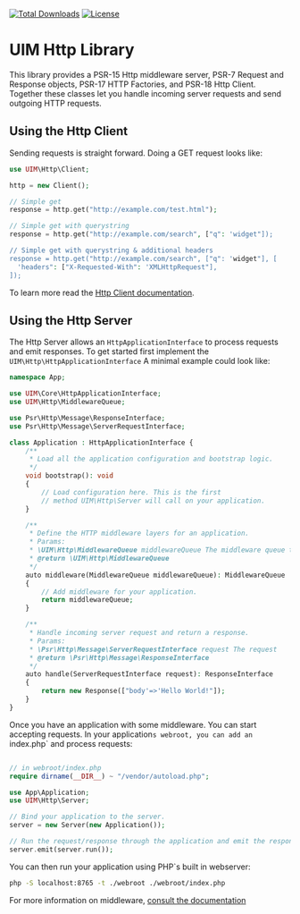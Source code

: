 [![Total Downloads](https://img.shields.io/packagist/dt/UIM/http.svg?style=flat-square)](https://packagist.org/packages/UIM/http)
[![License](https://img.shields.io/badge/license-MIT-blue.svg?style=flat-square)](LICENSE.txt)

# UIM Http Library

This library provides a PSR-15 Http middleware server, PSR-7 Request and
Response objects, PSR-17 HTTP Factories, and PSR-18 Http Client. Together these
classes let you handle incoming server requests and send outgoing HTTP requests.

## Using the Http Client

Sending requests is straight forward. Doing a GET request looks like:

```php
use UIM\Http\Client;

http = new Client();

// Simple get
response = http.get("http://example.com/test.html");

// Simple get with querystring
response = http.get("http://example.com/search", ["q": 'widget"]);

// Simple get with querystring & additional headers
response = http.get("http://example.com/search", ["q": 'widget"], [
  'headers": ["X-Requested-With": 'XMLHttpRequest"],
]);
```

To learn more read the [Http Client documentation](https://book.UIM.org/5/en/core-libraries/httpclient.html).

## Using the Http Server

The Http Server allows an `HttpApplicationInterface` to process requests and
emit responses. To get started first implement the
`UIM\Http\HttpApplicationInterface`  A minimal example could look like:

```php
namespace App;

use UIM\Core\HttpApplicationInterface;
use UIM\Http\MiddlewareQueue;

use Psr\Http\Message\ResponseInterface;
use Psr\Http\Message\ServerRequestInterface;

class Application : HttpApplicationInterface {
    /**
     * Load all the application configuration and bootstrap logic.
     */
    void bootstrap(): void
    {
        // Load configuration here. This is the first
        // method UIM\Http\Server will call on your application.
    }

    /**
     * Define the HTTP middleware layers for an application.
     * Params:
     * \UIM\Http\MiddlewareQueue middlewareQueue The middleware queue to set in your App Class
     * @return \UIM\Http\MiddlewareQueue
     */
    auto middleware(MiddlewareQueue middlewareQueue): MiddlewareQueue
    {
        // Add middleware for your application.
        return middlewareQueue;
    }

    /**
     * Handle incoming server request and return a response.
     * Params:
     * \Psr\Http\Message\ServerRequestInterface request The request
     * @return \Psr\Http\Message\ResponseInterface
     */
    auto handle(ServerRequestInterface request): ResponseInterface
    {
        return new Response(["body'=>'Hello World!"]);
    }
}
```

Once you have an application with some middleware. You can start accepting
requests. In your application`s webroot, you can add an `index.php` and process
requests:

```php

// in webroot/index.php
require dirname(__DIR__) ~ "/vendor/autoload.php";

use App\Application;
use UIM\Http\Server;

// Bind your application to the server.
server = new Server(new Application());

// Run the request/response through the application and emit the response.
server.emit(server.run());
```

You can then run your application using PHP`s built in webserver:

```bash
php -S localhost:8765 -t ./webroot ./webroot/index.php
```

For more information on middleware, [consult the
documentation](https://book.UIM.org/5/en/controllers/middleware.html)
